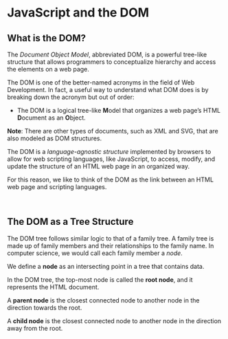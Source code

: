 # JavaScript and the DOM

## What is the DOM?

The *Document Object Model*, abbreviated DOM, is a powerful tree-like structure that allows programmers to conceptualize hierarchy and access the elements on a web page.

The DOM is one of the better-named acronyms in the field of Web Development. In fact, a useful way to understand what DOM does is by breaking down the acronym but out of order:

* The DOM is a logical tree-like **M**odel that organizes a web page’s HTML **D**ocument as an **O**bject.

**Note**: There are other types of documents, such as XML and SVG, that are also modeled as DOM structures.

The DOM is a *language-agnostic structure* implemented by browsers to allow for web scripting languages, like JavaScript, to access, modify, and update the structure of an HTML web page in an organized way.

For this reason, we like to think of the DOM as the link between an HTML web page and scripting languages.

&nbsp;
&nbsp;

## The DOM as a Tree Structure

The DOM tree follows similar logic to that of a family tree. A family tree is made up of family members and their relationships to the family name. In computer science, we would call each family member a *node*.

We define a **node** as an intersecting point in a tree that contains data.

In the DOM tree, the top-most node is called the **root node**, and it represents the HTML document.

A **parent node** is the closest connected node to another node in the direction towards the root.

A **child node** is the closest connected node to another node in the direction away from the root.
